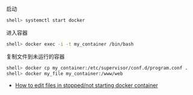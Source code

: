 启动

```sh
shell> systemctl start docker
```

进入容器

```sh
shell> docker exec -i -t my_container /bin/bash
```

复制文件到未运行的容器

```sh
shell> docker cp my_container:/etc/supervisor/conf.d/program.conf .
shell> docker my_file my_container:/www/web
```

- [How to edit files in stopped/not starting docker container](https://stackoverflow.com/questions/32750748/how-to-edit-files-in-stopped-not-starting-docker-container)